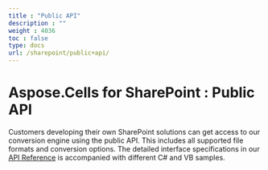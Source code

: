```yaml
---
title : "Public API" 
description : "" 
weight : 4036 
toc : false
type: docs
url: /sharepoint/public+api/
---
```


# Aspose.Cells for SharePoint : Public API


Customers developing their own SharePoint solutions can get access to our conversion engine using the public API. This includes all supported file formats and conversion options. The detailed interface specifications in our [API Reference](https://apireference.aspose.com/) is accompanied with different C# and VB samples.

